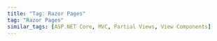 ```yaml
---
title: "Tag: Razor Pages"
tag: "Razor Pages"
similar_tags: [ASP.NET Core, MVC, Partial Views, View Components]
---
```

